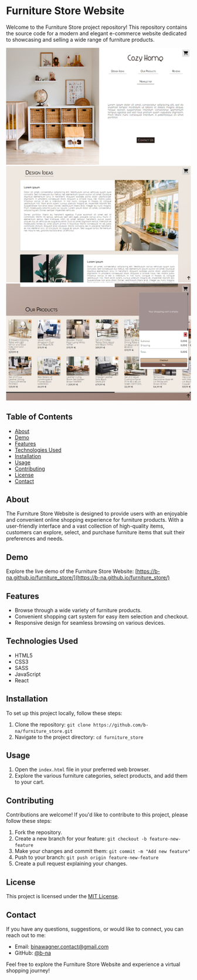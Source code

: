 # Furniture Store Website

Welcome to the Furniture Store project repository! This repository contains the source code for a modern and elegant e-commerce website dedicated to showcasing and selling a wide range of furniture products.

![Furniture Store Preview1](Screenshot1.png)
![Furniture Store Preview2](Screenshot2.png)
![Furniture Store Preview3](Screenshot3.png)

## Table of Contents

- [About](#about)
- [Demo](#demo)
- [Features](#features)
- [Technologies Used](#technologies-used)
- [Installation](#installation)
- [Usage](#usage)
- [Contributing](#contributing)
- [License](#license)
- [Contact](#contact)

## About

The Furniture Store Website is designed to provide users with an enjoyable and convenient online shopping experience for furniture products. With a user-friendly interface and a vast collection of high-quality items, customers can explore, select, and purchase furniture items that suit their preferences and needs.

## Demo

Explore the live demo of the Furniture Store Website: [https://b-na.github.io/furniture_store/](https://b-na.github.io/furniture_store/)

## Features

- Browse through a wide variety of furniture products.
- Convenient shopping cart system for easy item selection and checkout.
- Responsive design for seamless browsing on various devices.

## Technologies Used

- HTML5
- CSS3
- SASS
- JavaScript
- React

## Installation

To set up this project locally, follow these steps:

1. Clone the repository: `git clone https://github.com/b-na/furniture_store.git`
2. Navigate to the project directory: `cd furniture_store`

## Usage

1. Open the `index.html` file in your preferred web browser.
2. Explore the various furniture categories, select products, and add them to your cart.
## Contributing

Contributions are welcome! If you'd like to contribute to this project, please follow these steps:

1. Fork the repository.
2. Create a new branch for your feature: `git checkout -b feature-new-feature`
3. Make your changes and commit them: `git commit -m "Add new feature"`
4. Push to your branch: `git push origin feature-new-feature`
5. Create a pull request explaining your changes.

## License

This project is licensed under the [MIT License](LICENSE).

## Contact

If you have any questions, suggestions, or would like to connect, you can reach out to me:

- Email: binawagner.contact@gmail.com
- GitHub: [@b-na](https://github.com/b-na)

Feel free to explore the Furniture Store Website and experience a virtual shopping journey!
